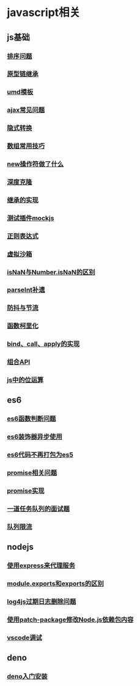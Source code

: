 <!-- --- -->
<!-- sidebar: false -->
<!-- --- -->
# javascript相关

## js基础 ##
### [排序问题](./common/sort)
### [原型链继承](./common/prototype)
### [umd模板](./common/umd)
### [ajax常见问题](./common/ajax)
### [隐式转换](./common/equal)
### [数组常用技巧](./common/array)
### [new操作符做了什么](./common/new)
### [深度克隆](./common/clone)
### [继承的实现](./common/extend)
### [测试插件mockjs](./common/mockjs)
### [正则表达式](./common/regExp)
### [虚拟沙箱](./common/vm)
### [isNaN与Number.isNaN的区别](./common/NaN)
### [parseInt补遗](./common/parseInt)
### [防抖与节流](./common/throttle)
### [函数柯里化](./common/curry)
### [bind、call、apply的实现](./common/bind)
### [组合API](./common/compose)
### [js中的位运算](./common/operation)

## es6 ##
### [es6函数判断问题](./es6/func)
### [es6装饰器异步使用](./es6/descriptor)
### [es6代码不再打包为es5](./es6/es5)
### [promise相关问题](./es6/promise)
### [promise实现](./es6/promisePolyfill)
### [一道任务队列的面试题](./es6/task)
### [队列限流](./es6/limit)

## nodejs ##
### [使用express来代理服务](./nodejs/express)
### [module.exports和exports的区别](./nodejs/exports)
### [log4js过期日志删除问题](./nodejs/log4js)
### [使用patch-package修改Node.js依赖包内容](./nodejs/patch)
### [vscode调试](./nodejs/vscode)

## deno ##
### [deno入门安装](./deno/install)
